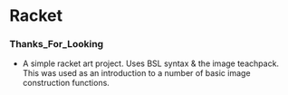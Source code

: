 # Racket

### Thanks_For_Looking
* A simple racket art project. Uses BSL syntax & the image teachpack. This was used as an introduction to a number of basic image construction functions.
